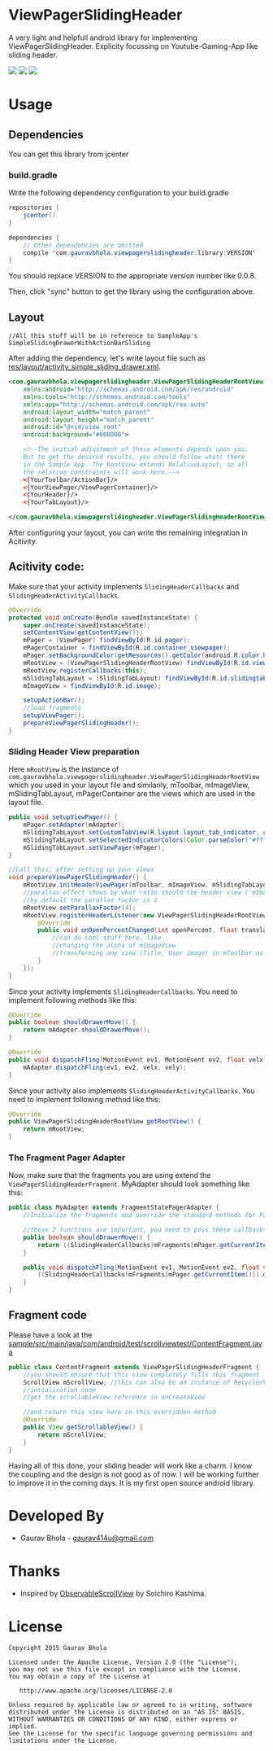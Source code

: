 # ViewPagerSlidingHeader
A very light and helpfull android library for implementing ViewPagerSlidingHeader. Explicity focussing on Youtube-Gaming-App like sliding header.

![](https://raw.githubusercontent.com/gaurav414u/ViewPagerSlidingHeader/master/sample/images/demo1.gif)
![](https://raw.githubusercontent.com/gaurav414u/ViewPagerSlidingHeader/master/sample/images/demo2.gif)
![](https://raw.githubusercontent.com/gaurav414u/ViewPagerSlidingHeader/master/sample/images/demo3.gif)


# Usage

## Dependencies
You can get this library from jcenter

### build.gradle
Write the following dependency configuration to your build.gradle

```java
repositories {
    jcenter()
}

dependencies {
    // Other dependencies are omitted
    compile 'com.gauravbhola.viewpagerslidingheader:library:VERSION'
}
```

You should replace VERSION to the appropriate version number like 0.0.8.

Then, click "sync" button to get the library using the configuration above.


## Layout

```
//All this stuff will be in reference to SampleApp's SimpleSlidingDrawerWithActionBarSliding
```

After adding the dependency, let's write layout file such as [res/layout/activity_simple_sliding_drawer.xml](https://github.com/gaurav414u/ViewPagerSlidingHeader/blob/master/sample/src/main/res/layout/activity_simple_sliding_drawer.xml).

```xml
<com.gauravbhola.viewpagerslidingheader.ViewPagerSlidingHeaderRootView
    xmlns:android="http://schemas.android.com/apk/res/android"
    xmlns:tools="http://schemas.android.com/tools"
    xmlns:app="http://schemas.android.com/apk/res-auto"
    android:layout_width="match_parent"     
    android:layout_height="match_parent"
    android:id="@+id/view_root"
    android:background="#000000">

    <!--The initial adjustment of these elements depends upon you.
    But to get the desired results, you should follow whats there 
    in the Sample App. The RootView extends RelativeLayout, so all 
    the relative constraints will work here.-->
    <{YourToolbar/ActionBar}/>
    <{YourViewPager/ViewPagerContainer}/>
    <{YourHeader}/>
    <{YourTabLayout}/>

</com.gauravbhola.viewpagerslidingheader.ViewPagerSlidingHeaderRootView>
```

After configuring your layout, you can write the remaining integration in Acitivity.

## Acitivity code:

Make sure that your activity implements `SlidingHeaderCallbacks` and `SlidingHeaderActivityCallbacks`.

```java
@Override
protected void onCreate(Bundle savedInstanceState) {
    super.onCreate(savedInstanceState);
    setContentView(getContentView());
    mPager = (ViewPager) findViewById(R.id.pager);
    mPagerContainer = findViewById(R.id.container_viewpager);
    mPager.setBackgroundColor(getResources().getColor(android.R.color.holo_blue_dark));
    mRootView = (ViewPagerSlidingHeaderRootView) findViewById(R.id.view_root);
    mRootView.registerCallbacks(this);
    mSlidingTabLayout = (SlidingTabLayout) findViewById(R.id.slidingtab_layout);
    mImageView = findViewById(R.id.image);

    setupActionBar();
    //load fragments
    setupViewPager();
    prepareViewPagerSlidingHeader();
}
```

### Sliding Header View preparation
Here `mRootView` is the instance of `com.gauravbhola.viewpagerslidingheader.ViewPagerSlidingHeaderRootView` which you used in your layout file and similarily, mToolbar, mImageView, mSlidingTabLayout, mPagerContainer are the views which are used in the layout file.

```java
public void setupViewPager() {
    mPager.setAdapter(mAdapter);
    mSlidingTabLayout.setCustomTabView(R.layout.layout_tab_indicator, android.R.id.text1);
    mSlidingTabLayout.setSelectedIndicatorColors(Color.parseColor("#ffffff"));
    mSlidingTabLayout.setViewPager(mPager);
}

//Call this, after setting up your views
void prepareViewPagerSlidingHeader() {
    mRootView.initHeaderViewPager(mToolbar, mImageView, mSlidingTabLayout, mPagerContainer);
    //parallax effect shows by what ratio should the header view (`mImageView`) move relative to the actual sliding
    //by default the parallax factor is 1
    mRootView.setParallaxFactor(4);
    mRootView.registerHeaderListener(new ViewPagerSlidingHeaderRootView.HeaderSlideListener() {
        @Override
        public void onOpenPercentChanged(int openPercent, float translationY) {
            //can do cool stuff here, like
            //changing the alpha of mImageView
            //transforming any view (Title, User image) in mToolbar as per the `openPercent`
        }
    });
}
```

Since your activity implements `SlidingHeaderCallbacks`. You need to implement following methods like this:
```java
@Override
public boolean shouldDrawerMove() {
    return mAdapter.shouldDrawerMove();
}

@Override
public void dispatchFling(MotionEvent ev1, MotionEvent ev2, float velx, float vely) {
    mAdapter.dispatchFling(ev1, ev2, velx, vely);
}
```

Since your activity also implements `SlidingHeaderActivityCallbacks`. You need to implement following method like this:
```java
@Override
public ViewPagerSlidingHeaderRootView getRootView() {
    return mRootView;
}
```



### The Fragment Pager Adapter
Now, make sure that the fragments you are using extend the `ViewPagerSlidingHeaderFragment`. MyAdapter should look something like this:
```java
public class MyAdapter extends FragmentStatePagerAdapter {
    //Initialize the fragments and override the standard methods for PagerAdapter

    //these 2 functions are important, you need to pass these callbacks to the current active fragment
    public boolean shouldDrawerMove() {
        return ((SlidingHeaderCallbacks)mFragments[mPager.getCurrentItem()]).shouldDrawerMove();
    }

    public void dispatchFling(MotionEvent ev1, MotionEvent ev2, float velx, float vely) {
        ((SlidingHeaderCallbacks)mFragments[mPager.getCurrentItem()]).dispatchFling(ev1, ev2, velx, vely);
    }
}
```


## Fragment code

Please have a look at the [sample/src/main/java/com/android/test/scrollviewtest/ContentFragment.java](https://github.com/gaurav414u/ViewPagerSlidingHeader/blob/master/sample/src/main/java/com/android/test/scrollviewtest/ContentFragment.java)

```java
public class ContentFragment extends ViewPagerSlidingHeaderFragment {
    //you should ensure that this view completely fills this fragment
    ScrollView mScrollView; //this can also be an instance of RecyclerView
    //intialisation code
    //get the scrollableView reference in onCreateView

    //and return this view here in this overridden method
    @Override
    public View getScrollableView() {
        return mScrollView;
    }
}
```

Having all of this done, your sliding header will work like a charm.
I know the coupling and the design is not good as of now. I will be working further to improve it in the coming days. It is my first open source android library.

# Developed By

* Gaurav Bhola - [gaurav414u@gmail.com](mailto:gaurav414u@gmail.com)

# Thanks

* Inspired by [ObservableScrollView](https://github.com/ksoichiro/Android-ObservableScrollView) by Soichiro Kashima.



License
=======

    Copyright 2015 Gaurav Bhola

    Licensed under the Apache License, Version 2.0 (the "License");
    you may not use this file except in compliance with the License.
    You may obtain a copy of the License at

       http://www.apache.org/licenses/LICENSE-2.0

    Unless required by applicable law or agreed to in writing, software
    distributed under the License is distributed on an "AS IS" BASIS,
    WITHOUT WARRANTIES OR CONDITIONS OF ANY KIND, either express or implied.
    See the License for the specific language governing permissions and
    limitations under the License.
